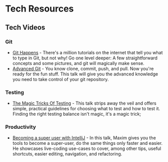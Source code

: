 # Tech Resources
 ## Tech Videos
  ### Git 
  * [Git Happens](https://www.youtube.com/watch?v=Dv8I_kfrFWw) - There's a million tutorials on the internet that tell you what to type in Git, but not why! Go one level deeper: A few straightforward concepts and some pictures, and git will magically make sense.
  * [Advanced Git](https://www.youtube.com/watch?v=4EOZvow1mk4) - You know clone, commit, push, and pull. Now you're ready for the fun stuff. This talk will give you the advanced knowledge you need to take control of your git repository.
  ### Testing
  * [The Magic Tricks Of Testing](https://www.youtube.com/watch?v=URSWYvyc42M) - This talk strips away the veil and offers simple, practical guidelines for choosing what to test and how to test it. Finding the right testing balance isn't magic, it's a magic trick;
   ### Productivity
   * [Becoming a super user with IntelliJ](https://www.youtube.com/watch?v=VpePPpkkN5Q) - In this talk, Maxim gives you the tools to become a super-user, do the same things only faster and easier. He showcases live-coding use-cases to cover, among other tips, useful shortcuts, easier editing, navigation, and refactoring.
